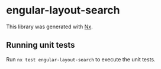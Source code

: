 # engular-layout-search

This library was generated with [Nx](https://nx.dev).

## Running unit tests

Run `nx test engular-layout-search` to execute the unit tests.
